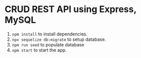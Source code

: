 # CRUD REST API using Express, MySQL

1. ```npm install``` to install dependencies.
2. ```npx sequelize db:migrate``` to setup database.
3. ```npm run seed``` to populate database
4. ```npm start``` to start the app.
